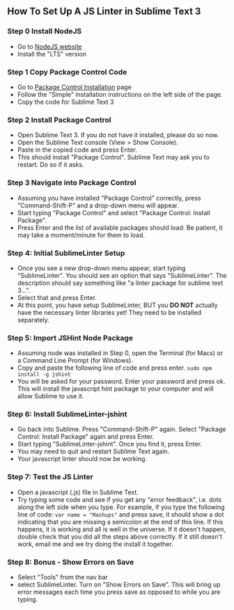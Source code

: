 How To Set Up A JS Linter in Sublime Text 3
-------------------------------------------

### Step 0 Install NodeJS
* Go to [NodeJS website](https://nodejs.org)
* Install the "LTS" version

### Step 1 Copy Package Control Code
* Go to [Package Control Installation](https://packagecontrol.io/installation#st3) page
* Follow the "Simple" installation instructions on the left side of the page.
* Copy the code for Sublime Text 3

### Step 2 Install Package Control
* Open Sublime Text 3. If you do not have it installed, please do so now.
* Open the Sublime Text console (View > Show Console).
* Paste in the copied code and press Enter.
* This should install "Package Control". Sublime Text may ask you to restart. Do so if it asks.

### Step 3 Navigate into Package Control
* Assuming you have installed "Package Control" correctly, press "Command-Shift-P" and a drop-down menu will appear. 
* Start typing "Package Control" and select "Package Control: Install Package". 
* Press Enter and the list of available packages should load. Be patient, it may take a moment/minute for them to load.

### Step 4: Initial SublimeLinter Setup
* Once you see a new drop-down menu appear, start typing "SublimeLinter". You should see an option that says "SublimeLinter". The description should say something like "a linter package for sublime text 3...". 
* Select that and press Enter.
* At this point, you have setup SublimeLinter, BUT you **DO NOT** actually have the necessary linter libraries yet! They need to be installed separately. 

### Step 5: Import JSHint Node Package
* Assuming node was installed in Step 0, open the Terminal (for Macs) or a Command Line Prompt (for Windows).
* Copy and paste the following line of code and press enter. 
`
sudo npm install -g jshint
`
* You will be asked for your password. Enter your password and press ok. This will install the javascript hint package to your computer and will allow Sublime to use it.

### Step 6: Install SublimeLinter-jshint
* Go back into Sublime. Press "Command-Shift-P" again. Select  "Package Control: Install Package" again and press Enter. 
* Start typing "SublimeLinter-jshint". Once you find it, press Enter.
* You may need to quit and restart Sublime Text again. 
* Your javascript linter should now be working.

### Step 7: Test the JS Linter
* Open a javascript (.js) file in Sublime Text.
* Try typing some code and see if you get any "error feedback", i.e. dots along the left side when you type. For example, if you type the following line of code:
`
var name = "Mashups"
`
and press save, it should show a dot indicating that you are missing a semicolon at the end of this line. If this happens, it is working and all is well in the universe. If it doesn't happen, double check that you did all the steps above correctly. If it still doesn't work, email me and we try doing the install it together.

### Step 8: Bonus - Show Errors on Save
* Select "Tools" from the nav bar
* select SublimeLinter. Turn on "Show Errors on Save". This will bring up error messages each time you press save as opposed to while you are typing.